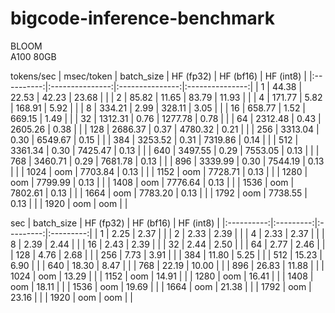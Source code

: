# bigcode-inference-benchmark

BLOOM\
A100 80GB

tokens/sec | msec/token
| batch_size |    HF (fp32)    |    HF (bf16)    |    HF (int8)    |
|:----------:|:---------------:|:---------------:|:---------------:|
| 1          | 44.38 \| 22.53  | 42.23 \| 23.68  |                 |
| 2          | 85.82 \| 11.65  | 83.79 \| 11.93  |                 |
| 4          | 171.77 \| 5.82  | 168.91 \| 5.92  |                 |
| 8          | 334.21 \| 2.99  | 328.11 \| 3.05  |                 |
| 16         | 658.77 \| 1.52  | 669.15 \| 1.49  |                 |
| 32         | 1312.31 \| 0.76 | 1277.78 \| 0.78 |                 |
| 64         | 2312.48 \| 0.43 | 2605.26 \| 0.38 |                 |
| 128        | 2686.37 \| 0.37 | 4780.32 \| 0.21 |                 |
| 256        | 3313.04 \| 0.30 | 6549.67 \| 0.15 |                 |
| 384        | 3253.52 \| 0.31 | 7319.86 \| 0.14 |                 |
| 512        | 3361.34 \| 0.30 | 7425.47 \| 0.13 |                 |
| 640        | 3497.55 \| 0.29 | 7553.05 \| 0.13 |                 |
| 768        | 3460.71 \| 0.29 | 7681.78 \| 0.13 |                 |
| 896        | 3339.99  \| 0.30 | 7544.19 \| 0.13 |                 |
| 1024       | oom             | 7703.84 \| 0.13 |                 |
| 1152       | oom             | 7728.71 \| 0.13 |                 |
| 1280       | oom             | 7799.99 \| 0.13 |                 |
| 1408       | oom             | 7776.64 \| 0.13 |                 |
| 1536       | oom             | 7802.61 \| 0.13 |                 |
| 1664       | oom             | 7783.20 \| 0.13 |                 |
| 1792       | oom             | 7738.55 \| 0.13 |                 |
| 1920       | oom             | oom             |                 |

sec
| batch_size | HF (fp32) | HF (bf16) | HF (int8) |
|:----------:|:---------:|:---------:|:---------:|
| 1          | 2.25      | 2.37      |                    |
| 2          | 2.33      | 2.39      |                    |
| 4          | 2.33      | 2.37      |                    |
| 8          | 2.39      | 2.44      |                    |
| 16         | 2.43      | 2.39      |                    |
| 32         | 2.44      | 2.50      |                    |
| 64         | 2.77      | 2.46      |                    |
| 128        | 4.76      | 2.68      |                    |
| 256        | 7.73      | 3.91      |                    |
| 384        | 11.80     | 5.25      |                    |
| 512        | 15.23     | 6.90      |                    |
| 640        | 18.30     | 8.47      |                    |
| 768        | 22.19     | 10.00     |                    |
| 896        | 26.83     | 11.88     |                    |
| 1024       | oom       | 13.29     |                    |
| 1152       | oom       | 14.91     |                    |
| 1280       | oom       | 16.41     |                    |
| 1408       | oom       | 18.11     |                    |
| 1536       | oom       | 19.69     |                    |
| 1664       | oom       | 21.38     |                    |
| 1792       | oom       | 23.16     |                    |
| 1920       | oom       | oom       |                    |